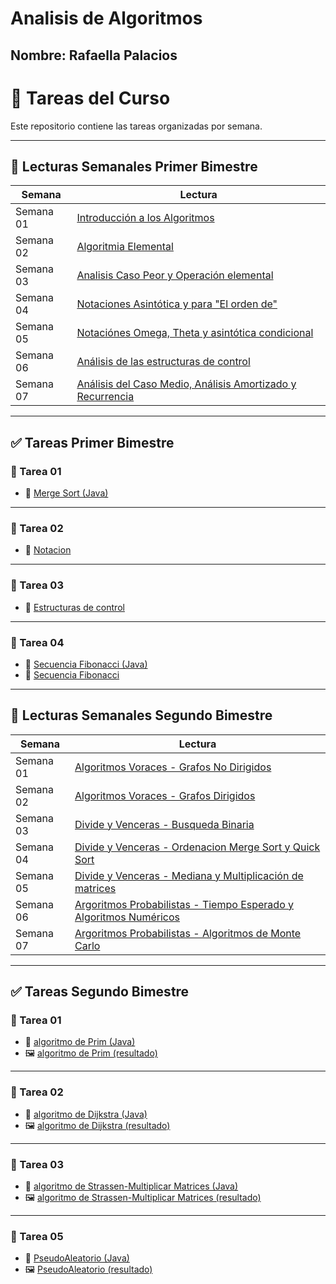 # Analisis de Algoritmos
## Nombre: Rafaella Palacios


# 📝 Tareas del Curso

Este repositorio contiene las tareas organizadas por semana.

---

## 📑 Lecturas Semanales Primer Bimestre

| Semana     | Lectura                                                                   |
|------------|---------------------------------------------------------------------------|
| Semana 01  | [Introducción a los Algoritmos](primer_bimestre/semana%2001/lectura.md)   |
| Semana 02  | [Algoritmia Elemental](primer_bimestre/semana%2002/lectura.md)            |
| Semana 03  | [Analisis Caso Peor y Operación elemental](primer_bimestre/semana%2003/lectura.md) |
| Semana 04  | [Notaciones Asintótica y para "El orden de"](primer_bimestre/semana%2004/lectura.md) |
| Semana 05  | [Notaciónes Omega, Theta y asintótica condicional](primer_bimestre/semana%2005/lectura.md)|
| Semana 06  | [Análisis de las estructuras de control](primer_bimestre/semana%2006/lectura.md)|
| Semana 07  | [Análisis del Caso Medio, Análisis Amortizado y Recurrencia](primer_bimestre/semana%2007/lectura.md)|

---

## ✅ Tareas Primer Bimestre

### 📁 Tarea 01
- 📄 [Merge Sort (Java)](primer_bimestre/semana%2003/mergeSort.java)

---

### 📁 Tarea 02
- 📝 [Notacion](primer_bimestre/semana%2005/AnalisisAlgoritmosT1.docx)

---

### 📁 Tarea 03
- 📝 [Estructuras de control](primer_bimestre/semana%2006/AnalisisAlgoritmosT2.docx)

---

### 📁 Tarea 04
- 📄 [Secuencia Fibonacci (Java)](primer_bimestre/semana%2007/secuenciaFibonacci.java)
- 📝 [Secuencia Fibonacci](primer_bimestre/semana%2007/AnalisisAlgoritmosFibonacci.docx)

---

## 📑 Lecturas Semanales Segundo Bimestre

| Semana     | Lectura                                                                   |
|------------|---------------------------------------------------------------------------|
| Semana 01  | [Algoritmos Voraces - Grafos No Dirigidos](segundo_bimestre/semana%2001/lectura.md)   |
| Semana 02  | [Algoritmos Voraces - Grafos Dirigidos](segundo_bimestre/semana%2002/lectura.md)            |
| Semana 03  | [Divide y Venceras - Busqueda Binaria](segundo_bimestre/semana%2003/lectura.md) |
| Semana 04  | [Divide y Venceras - Ordenacion Merge Sort y Quick Sort](segundo_bimestre/semana%2004/lectura.md) |
| Semana 05  | [Divide y Venceras - Mediana y Multiplicación de matrices ](segundo_bimestre/semana%2005/lectura.md)|
| Semana 06  | [Argoritmos Probabilistas - Tiempo Esperado y Algoritmos Numéricos](segundo_bimestre/semana%2006/lectura.md)|
| Semana 07  | [Argoritmos Probabilistas - Algoritmos de Monte Carlo](segundo_bimestre/semana%2007/lectura.md)|

---

## ✅ Tareas Segundo Bimestre

### 📁 Tarea 01
- 📄 [algoritmo de Prim (Java)](segundo_bimestre/semana%2001/AlgoritmoPrim.java)
- 🖼 [algoritmo de Prim (resultado)](segundo_bimestre/semana%2001/AlgoritmoPrim.png)

---

### 📁 Tarea 02
- 📄 [algoritmo de Dijkstra (Java)](segundo_bimestre/semana%2002/AlgoritmoDijkstra.java)
- 🖼 [algoritmo de Dijkstra (resultado)](segundo_bimestre/semana%2002/AlgoritmoDijkstra.png)

---

### 📁 Tarea 03
- 📄 [algoritmo de Strassen-Multiplicar Matrices (Java)](segundo_bimestre/semana%2005/AlgoritmoStrassen.java)
- 🖼 [algoritmo de Strassen-Multiplicar Matrices (resultado)](segundo_bimestre/semana%2005/AlgoritmoStrassen.png)

---
### 📁 Tarea 05
- 📄 [PseudoAleatorio (Java)](segundo_bimestre/semana%2006/pseudoaleatorio.java)
- 🖼 [PseudoAleatorio (resultado)](segundo_bimestre/semana%2006/AlgoritmoStrassen.png)
